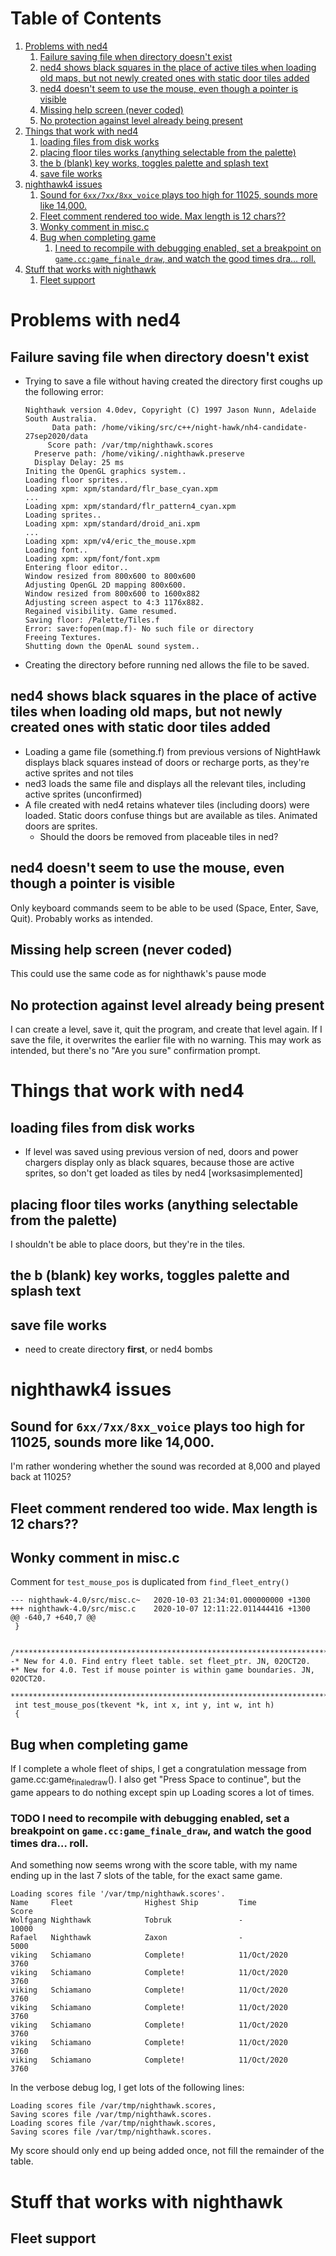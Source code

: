 
# Table of Contents

1.  [Problems with ned4](#orga66254b)
    1.  [Failure saving file when directory doesn't exist](#org81e3599)
    2.  [ned4 shows black squares in the place of active tiles when loading old maps, but not newly created ones with static door tiles added](#org3eaf9d5)
    3.  [ned4 doesn't seem to use the mouse, even though a pointer is visible](#orgc9b32a0)
    4.  [Missing help screen (never coded)](#org36c1b59)
    5.  [No protection against level already being present](#org0366fda)
2.  [Things that work with ned4](#org8753060)
    1.  [loading files from disk works](#org1001917)
    2.  [placing floor tiles works (anything selectable from the palette)](#org30dc51e)
    3.  [the b (blank) key works, toggles palette and splash text](#orga3aa115)
    4.  [save file works](#org83d6a70)
3.  [nighthawk4 issues](#org6355989)
    1.  [Sound for `6xx/7xx/8xx_voice` plays too high for 11025, sounds more like 14,000.](#org0091719)
    2.  [Fleet comment rendered too wide. Max length is 12 chars??](#org147d196)
    3.  [Wonky comment in misc.c](#org5b3bd99)
    4.  [Bug when completing game](#org697b780)
        1.  [I need to recompile with debugging enabled, set a breakpoint on `game.cc:game_finale_draw`, and watch the good times dra&#x2026; roll.](#org8bb395a)
4.  [Stuff that works with nighthawk](#org6df44d5)
    1.  [Fleet support](#org33a2618)



<a id="orga66254b"></a>

# Problems with ned4


<a id="org81e3599"></a>

## Failure saving file when directory doesn't exist

-   Trying to save a file without having created the directory first coughs up the following error:
    
        Nighthawk version 4.0dev, Copyright (C) 1997 Jason Nunn, Adelaide South Australia.
              Data path: /home/viking/src/c++/night-hawk/nh4-candidate-27sep2020/data
             Score path: /var/tmp/nighthawk.scores
          Preserve path: /home/viking/.nighthawk.preserve
          Display Delay: 25 ms
        Initing the OpenGL graphics system..
        Loading floor sprites..
        Loading xpm: xpm/standard/flr_base_cyan.xpm
        ...
        Loading xpm: xpm/standard/flr_pattern4_cyan.xpm
        Loading sprites..
        Loading xpm: xpm/standard/droid_ani.xpm
        ...
        Loading xpm: xpm/v4/eric_the_mouse.xpm
        Loading font..
        Loading xpm: xpm/font/font.xpm
        Entering floor editor..
        Window resized from 800x600 to 800x600
        Adjusting OpenGL 2D mapping 800x600.
        Window resized from 800x600 to 1600x882
        Adjusting screen aspect to 4:3 1176x882.
        Regained visibility. Game resumed.
        Saving floor: /Palette/Tiles.f
        Error: save:fopen(map.f)- No such file or directory
        Freeing Textures.
        Shutting down the OpenAL sound system..
-   Creating the directory before running ned allows the file to be saved.


<a id="org3eaf9d5"></a>

## ned4 shows black squares in the place of active tiles when loading old maps, but not newly created ones with static door tiles added

-   Loading a game file (something.f) from previous versions of NightHawk displays black squares instead of doors or recharge ports, as they're active sprites and not tiles
-   ned3 loads the same file and displays all the relevant tiles, including active sprites (unconfirmed)
-   A file created with ned4 retains whatever tiles (including doors) were loaded. Static doors confuse things but are available as tiles. Animated doors are sprites.
    -   Should the doors be removed from placeable tiles in ned?


<a id="orgc9b32a0"></a>

## ned4 doesn't seem to use the mouse, even though a pointer is visible

Only keyboard commands seem to be able to be used (Space, Enter, Save, Quit). Probably works as intended.


<a id="org36c1b59"></a>

## Missing help screen (never coded)

This could use the same code as for nighthawk's pause mode


<a id="org0366fda"></a>

## No protection against level already being present

I can create a level, save it, quit the program, and create that level again. If I save the file, it overwrites the earlier file with no warning.
This may work as intended, but there's no "Are you sure" confirmation prompt.


<a id="org8753060"></a>

# Things that work with ned4


<a id="org1001917"></a>

## loading files from disk works

-   If level was saved using previous version of ned, doors and power chargers display only as black squares, because those are active sprites, so don't get loaded as tiles by ned4 [worksasimplemented]


<a id="org30dc51e"></a>

## placing floor tiles works (anything selectable from the palette)

I shouldn't be able to place doors, but they're in the tiles.


<a id="orga3aa115"></a>

## the b (blank) key works, toggles palette and splash text


<a id="org83d6a70"></a>

## save file works

-   need to create directory **first**, or ned4 bombs


<a id="org6355989"></a>

# nighthawk4 issues


<a id="org0091719"></a>

## Sound for `6xx/7xx/8xx_voice` plays too high for 11025, sounds more like 14,000.

I'm rather wondering whether the sound was recorded at 8,000 and played back at 11025?


<a id="org147d196"></a>

## Fleet comment rendered too wide. Max length is 12 chars??


<a id="org5b3bd99"></a>

## Wonky comment in misc.c

Comment for `test_mouse_pos` is duplicated from `find_fleet_entry()`

    --- nighthawk-4.0/src/misc.c~	2020-10-03 21:34:01.000000000 +1300
    +++ nighthawk-4.0/src/misc.c	2020-10-07 12:11:22.011444416 +1300
    @@ -640,7 +640,7 @@
     }
    
     /***************************************************************************
    -* New for 4.0. Find entry fleet table. set fleet_ptr. JN, 02OCT20.
    +* New for 4.0. Test if mouse pointer is within game boundaries. JN, 02OCT20.
     ***************************************************************************/
     int test_mouse_pos(tkevent *k, int x, int y, int w, int h)
     {


<a id="org697b780"></a>

## Bug when completing game

If I complete a whole fleet of ships, I get a congratulation message from game.cc:game<sub>finale</sub><sub>draw</sub>(). 
I also get "Press Space to continue", but the game appears to do nothing except spin up Loading scores a lot of times.


<a id="org8bb395a"></a>

### TODO I need to recompile with debugging enabled, set a breakpoint on `game.cc:game_finale_draw`, and watch the good times dra&#x2026; roll.

And something now seems wrong with the score table, with my name ending up in the last 7 slots of the table, for the exact same game.

    Loading scores file '/var/tmp/nighthawk.scores'.
    Name     Fleet                Highest Ship         Time            Score
    Wolfgang Nighthawk            Tobruk               -               10000
    Rafael   Nighthawk            Zaxon                -                5000
    viking   Schiamano            Complete!            11/Oct/2020      3760
    viking   Schiamano            Complete!            11/Oct/2020      3760
    viking   Schiamano            Complete!            11/Oct/2020      3760
    viking   Schiamano            Complete!            11/Oct/2020      3760
    viking   Schiamano            Complete!            11/Oct/2020      3760
    viking   Schiamano            Complete!            11/Oct/2020      3760
    viking   Schiamano            Complete!            11/Oct/2020      3760

In the verbose debug log, I get lots of the following lines:

    Loading scores file /var/tmp/nighthawk.scores,
    Saving scores file /var/tmp/nighthawk.scores.
    Loading scores file /var/tmp/nighthawk.scores,
    Saving scores file /var/tmp/nighthawk.scores.

My score should only end up being added once, not fill the remainder of the table.


<a id="org6df44d5"></a>

# Stuff that works with nighthawk


<a id="org33a2618"></a>

## Fleet support

